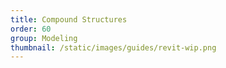 ```yaml
---
title: Compound Structures
order: 60
group: Modeling
thumbnail: /static/images/guides/revit-wip.png
---
```

